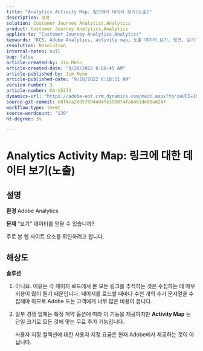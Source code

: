 ```yaml
---
title: "Analytics Activity Map: 링크에서 데이터 보기(노출)"
description: 설명
solution: Customer Journey Analytics,Analytics
product: Customer Journey Analytics,Analytics
applies-to: "Customer Journey Analytics,Analytics"
keywords: "KCS, Adobe Analytics, activity map, 노출 데이터 보기, 링크, 보기"
resolution: Resolution
internal-notes: null
bug: false
article-created-by: Jim Menn
article-created-date: "9/20/2022 8:08:45 AM"
article-published-by: Jim Menn
article-published-date: "9/20/2022 8:18:21 AM"
version-number: 3
article-number: KA-15373
dynamics-url: "https://adobe-ent.crm.dynamics.com/main.aspx?forceUCI=1&pagetype=entityrecord&etn=knowledgearticle&id=80e75a6f-bb38-ed11-9db1-0022480866ad"
source-git-commit: e8f4ca2dd578944d4fe399074fab461de88ad247
workflow-type: tm+mt
source-wordcount: '130'
ht-degree: 3%

---
```


# Analytics Activity Map: 링크에 대한 데이터 보기(노출)

## 설명


<b>환경</b>
Adobe Analytics

<b>문제</b>
&quot;보기&quot; 데이터를 얻을 수 있습니까?

주로 본 웹 사이트 요소를 확인하려고 합니다.


## 해상도


<b>솔루션</b>

1. 아니요. 이유는 각 페이지 로드에서 본 모든 링크를 추적하는 것은 수집하는 데 매우 비용이 많이 들기 때문입니다. 페이지를 로드할 때마다 수천 개의 추가 문자열을 수집해야 하므로 Adobe 또는 고객에게 너무 많은 비용이 듭니다.
2. 일부 경쟁 업체는 특정 계약 옵션에 따라 이 기능을 제공하지만 <b>Activity Map</b> 는 단일 크기로 모든 것에 맞는 무료 추가 기능입니다.

   사용자 지정 컬렉션에 대한 사용자 지정 요금은 현재 Adobe에서 제공하는 것이 아닙니다.

